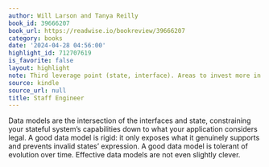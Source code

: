 ```yaml
---
author: Will Larson and Tanya Reilly
book_id: 39666207
book_url: https://readwise.io/bookreview/39666207
category: books
date: '2024-04-28 04:56:00'
highlight_id: 712707619
is_favorite: false
layout: highlight
note: Third leverage point (state, interface). Areas to invest more in quality
source: kindle
source_url: null
title: Staff Engineer
---
```


Data models are the intersection of the interfaces and state, constraining your stateful system’s capabilities down to what your application considers legal. A good data model is rigid: it only exposes what it genuinely supports and prevents invalid states’ expression. A good data model is tolerant of evolution over time. Effective data models are not even slightly clever.